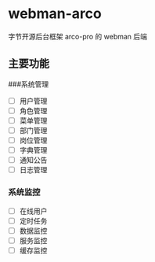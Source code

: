 # webman-arco
字节开源后台框架 arco-pro 的 webman 后端

## 主要功能

###系统管理

- [ ] 用户管理
- [ ] 角色管理
- [ ] 菜单管理
- [ ] 部门管理
- [ ] 岗位管理
- [ ] 字典管理
- [ ] 通知公告
- [ ] 日志管理

### 系统监控

- [ ] 在线用户
- [ ] 定时任务
- [ ] 数据监控
- [ ] 服务监控
- [ ] 缓存监控
